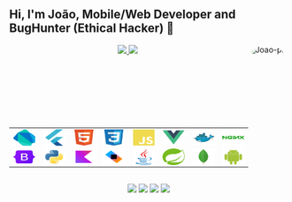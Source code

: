 ## Hi, I'm João, Mobile/Web Developer and BugHunter (Ethical Hacker) 👋

<div align="center">
  <a href="https://github.com/jolucas245">
  <img height="180em" src="https://github-readme-stats.vercel.app/api?username=jolucas245&show_icons=true&theme=dracula&include_all_commits=true&count_private=true"/>
  <img height="180em" src="https://github-readme-stats.vercel.app/api/top-langs/?username=jolucas245&layout=compact&langs_count=8&hide=makefile&theme=dracula"/>
  <img align="right" alt="Joao-pic" height="150" style="border-radius:50px;" src="https://user-images.githubusercontent.com/65248543/182688913-c7431acb-d878-466a-9919-9b96bf1eb7da.gif?width=676&height=676">
</div>
<div style="display: inline_block"><br>
  <div align="center">
    <table style="margin-left: auto; margin-right: auto">
      <tr>
        <td><img align="center" alt="Joao-Dart" height="30" width="40" src="https://raw.githubusercontent.com/devicons/devicon/master/icons/dart/dart-original.svg"></td>
        <td><img align="center" alt="Joao-Flutter" height="30" width="40" src="https://raw.githubusercontent.com/devicons/devicon/master/icons/flutter/flutter-original.svg"></td>
        <td><img align="center" alt="Joao-HTML" height="30" width="40" src="https://raw.githubusercontent.com/devicons/devicon/master/icons/html5/html5-original.svg"></td>
        <td><img align="center" alt="Joao-CSS" height="30" width="40" src="https://raw.githubusercontent.com/devicons/devicon/master/icons/css3/css3-original.svg"></td>
        <td><img align="center" alt="Joao-Js" height="30" width="40" src="https://raw.githubusercontent.com/devicons/devicon/master/icons/javascript/javascript-plain.svg"></td>
        <td><img align="center" alt="Joao-Vue" height="30" width="40" src="https://raw.githubusercontent.com/devicons/devicon/master/icons/vuejs/vuejs-original.svg"></td>
        <td><img align="center" alt="Joao-HTML" height="30" width="40" src="https://raw.githubusercontent.com/devicons/devicon/master/icons/docker/docker-original.svg"></td>
        <td><img align="center" alt="Joao-HTML" height="30" width="40" src="https://raw.githubusercontent.com/devicons/devicon/master/icons/nginx/nginx-original.svg"></td>
      </tr>
      <tr>
        <td><img align="center" alt="Joao-Bootstrap" height="30" width="40" src="https://raw.githubusercontent.com/devicons/devicon/master/icons/bootstrap/bootstrap-original.svg"></td>
        <td><img align="center" alt="Joao-Python" height="30" width="40" src="https://raw.githubusercontent.com/devicons/devicon/master/icons/python/python-original.svg"></td>
        <td><img align="center" alt="Joao-Kotlin" height="30" width="40" src="https://raw.githubusercontent.com/devicons/devicon/master/icons/kotlin/kotlin-original.svg"></td>
        <td><img align="center" alt="Joao-HTML" height="30" width="40" src="https://raw.githubusercontent.com/devicons/devicon/master/icons/ktor/ktor-original.svg"></td>
        <td><img align="center" alt="Joao-Java" height="30" width="40" src="https://raw.githubusercontent.com/devicons/devicon/master/icons/java/java-original.svg"></td>
        <td><img align="center" alt="Joao-Spring" height="30" width="40" src="https://raw.githubusercontent.com/devicons/devicon/master/icons/spring/spring-original.svg"></td>
        <td><img align="center" alt="Joao-Kotlin" height="30" width="40" src="https://raw.githubusercontent.com/devicons/devicon/master/icons/mongodb/mongodb-original.svg"></td>
        <td><img align="center" alt="Joao-HTML" height="30" width="40" src="https://raw.githubusercontent.com/devicons/devicon/master/icons/android/android-original.svg"></td>
      </tr>
    </table>
  </div>
</div>

  ##
  
  <div align="center"> 
    <a href="https://www.youtube.com/" target="_blank"><img src="https://img.shields.io/badge/YouTube-FF0000?style=for-the-badge&logo=youtube&logoColor=white" target="_blank"></a>
    <a href="https://discord.com/invite/avilaJoao#9355" target="_blank"><img src="https://img.shields.io/badge/Discord-7289DA?style=for-the-badge&logo=discord&logoColor=white" target="_blank"></a>
    <a href="https://www.linkedin.com/in/jolucas245" target="_blank"><img src="https://img.shields.io/badge/LinkedIn-0B66C3?style=for-the-badge&logo=linkedin&logoColor=white" target="_blank"></a>
    <a href = "mailto:jolucas245@gmail.com"><img src="https://img.shields.io/badge/-Gmail-%23333?style=for-the-badge&logo=gmail&logoColor=white" target="_blank"></a>
